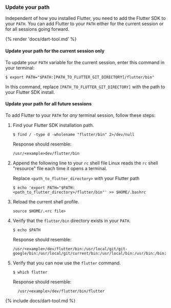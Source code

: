 ### Update your path

Independent of how you installed Flutter,
you need to add the Flutter SDK to your `PATH`.
You can add Flutter to your `PATH` either for the current session
or for all sessions going forward.

{% render 'docs/dart-tool.md' %}

#### Update your path for the current session only

To update your `PATH` variable for the current session,
enter this command in your terminal:

```console
$ export PATH="$PATH:[PATH_TO_FLUTTER_GIT_DIRECTORY]/flutter/bin"
```

In this command,
replace `[PATH_TO_FLUTTER_GIT_DIRECTORY]`
with the path to your Flutter SDK install.

#### Update your path for all future sessions

To add Flutter to your `PATH` for _any_ terminal session, 
follow these steps:

1. Find your Flutter SDK installation path.

    ```console
    $ find / -type d -wholename "flutter/bin" 2>/dev/null
    ```

    Response should resemble:

    ```console
    /usr/<example>dev/flutter/bin
    ```

2. Append the following line to your `rc` shell file
   Linux reads the `rc` shell "resource" file each
   time it opens a terminal.

   Replace `<path_to_flutter_directory>` with your Flutter path
   
    ```console
    $ echo 'export PATH="$PATH:<path_to_flutter_directory>/flutter/bin"' >> $HOME/.bashrc
    ```
    
3. Reload the current shell profile.
   
    ```console
    source $HOME/.<rc file>
    ```
    
4. Verify that the `flutter/bin` directory exists in your `PATH`.
   
    ```console
    $ echo $PATH
    ```
    
    Response should resemble:
   
    ```console
    /usr/<example>/dev/flutter/bin:/usr/local/git/git-google/bin:/usr/local/git/current/bin:/usr/local/bin:/usr/bin:/bin:/usr/local/sbin:/usr/sbin:/sbin:
    ```
    
5. Verify that you can now use the `flutter` command.
   
    ```console
    $ which flutter
    ```

    Response should resemble:
   
    ```
	  /usr/<example>/dev/flutter/bin/flutter
	  ```

{% include docs/dart-tool.md %}
